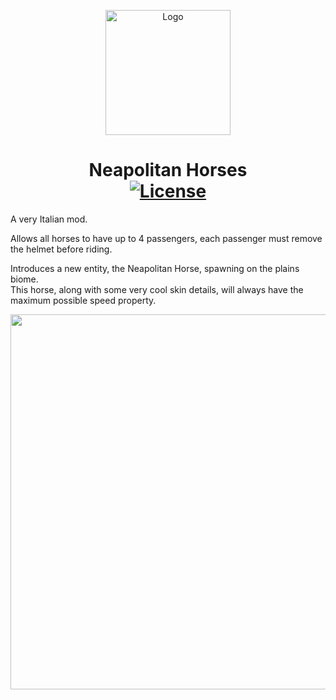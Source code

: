 <p align="center"><img src="https://i.imgur.com/aJmAc74.png" alt="Logo" width="200"></p>
<h1 align="center">Neapolitan Horses<br>
	<a href="https://github.com/gentilinigm/neapolitan-horses/blob/main/LICENSE"><img src="https://img.shields.io/github/license/gentilinigm/neapolitan-horses?style=flat&color=900c3f" alt="License"></a>
</h1>

<p>A very Italian mod.</p>
<p>Allows all horses to have up to 4 passengers, each passenger must remove the helmet before riding.</p>
<p>Introduces a new entity, the Neapolitan Horse, spawning on the plains biome.<br>
This horse, along with some very cool skin details, will always have the maximum possible speed property.</p>

<p align="center"><img src="https://i.imgur.com/tveTxYC.png" width="600"></p>
